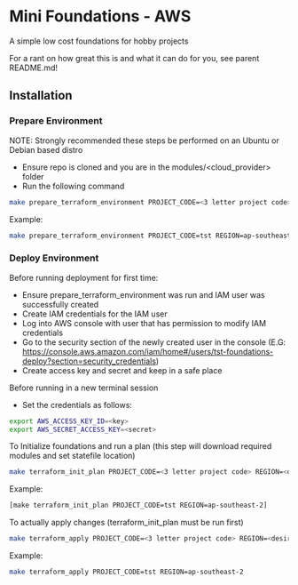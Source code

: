 # Mini Foundations - AWS

A simple low cost foundations for hobby projects

For a rant on how great this is and what it can do for you, see parent README.md!

## Installation

### Prepare Environment

NOTE: Strongly recommended these steps be performed on an Ubuntu or Debian based distro

* Ensure repo is cloned and you are in the modules/\<cloud_provider\> folder
* Run the following command

```bash
make prepare_terraform_environment PROJECT_CODE=<3 letter project code> REGION=<desired region>
```

Example:

```bash
make prepare_terraform_environment PROJECT_CODE=tst REGION=ap-southeast-2
```

### Deploy Environment

Before running deployment for first time:

* Ensure prepare_terraform_environment was run and IAM user was successfully created
* Create IAM credentials for the IAM user
 * Log into AWS console with user that has permission to modify IAM credentials
 * Go to the security section of the newly created user in the console (E.G: https://console.aws.amazon.com/iam/home#/users/tst-foundations-deploy?section=security_credentials)
 * Create access key and secret and keep in a safe place

Before running in a new terminal session

* Set the credentials as follows:

```bash
export AWS_ACCESS_KEY_ID=<key>
export AWS_SECRET_ACCESS_KEY=<secret>
```

To Initialize foundations and run a plan (this step will download required modules and set statefile location)

```bash
make terraform_init_plan PROJECT_CODE=<3 letter project code> REGION=<desired region>
```

Example:

```bash
[make terraform_init_plan PROJECT_CODE=tst REGION=ap-southeast-2]
```

To actually apply changes (terraform_init_plan must be run first)

```bash
make terraform_apply PROJECT_CODE=<3 letter project code> REGION=<desired region>
```

Example:

```bash
make terraform_apply PROJECT_CODE=tst REGION=ap-southeast-2
```